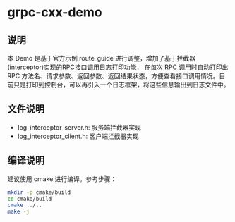 # grpc-cxx-demo

## 说明

本 Demo 是基于官方示例 route_guide 进行调整，增加了基于拦截器(interceptor)实现的RPC接口调用日志打印功能， 在每次 RPC 调用时自动打印出 RPC 方法名、请求参数、返回参数、返回结果状态，方便查看接口调用情况。目前只是打印到控制台，可以再引入一个日志框架，将这些信息输出到日志文件中。

## 文件说明

* log_interceptor_server.h: 服务端拦截器实现
* log_interceptor_client.h: 客户端拦截器实现

## 编译说明

建议使用 cmake 进行编译。参考步骤：

```bash
mkdir -p cmake/build
cd cmake/build
cmake ../..
make -j
```
